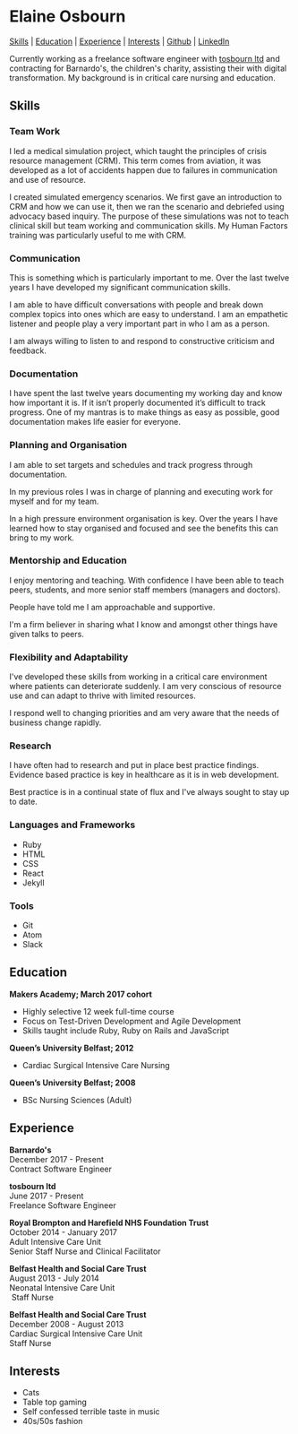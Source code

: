 # Elaine Osbourn

[Skills](#skills) | [Education](#education) | [Experience](#experience) | [Interests](#interests) | [Github](https://github.com/kittysquee) | [LinkedIn](https://www.linkedin.com/in/elaine-osbourn-37a20636/)

Currently working as a freelance software engineer with [tosbourn ltd](https://tosbourn.com) and contracting for Barnardo's, the children's charity, assisting their with digital transformation. My background is in critical care nursing and education.

## Skills

### Team Work

I led a medical simulation project, which taught the principles of crisis resource management (CRM). This term comes from aviation, it was developed as a lot of accidents happen due to failures in communication and use of resource.

I created simulated emergency scenarios. We first gave an introduction to CRM and how we can use it, then we ran the scenario and debriefed using advocacy based inquiry. The purpose of these simulations was not to teach clinical skill but team working and communication skills. My Human Factors training was particularly useful to me with CRM.

### Communication

This is something which is particularly important to me. Over the last twelve years I have developed my significant communication skills.

I am able to have difficult conversations with people and break down complex topics into ones which are easy to understand. I am an empathetic listener and people play a very important part in who I am as a person.

I am always willing to listen to and respond to constructive criticism and feedback.

### Documentation

I have spent the last twelve years documenting my working day and know how important it is. If it isn’t properly documented it’s difficult to track progress. One of my mantras is to make things as easy as possible, good documentation makes life easier for everyone.

### Planning and Organisation

I am able to set targets and schedules and track progress through documentation.

In my previous roles I was in charge of planning and executing work for myself and for my team.

In a high pressure environment organisation is key. Over the years I have learned how to stay organised and focused and see the benefits this can bring to my work.

### Mentorship and Education

I enjoy mentoring and teaching. With confidence I have been able to teach peers, students, and more senior staff members (managers and doctors).

People have told me I am approachable and supportive.

I'm a firm believer in sharing what I know and amongst other things have given talks to peers.

### Flexibility and Adaptability

I've developed these skills from working in a critical care environment where patients can deteriorate suddenly. I am very conscious of resource use and can adapt to thrive with limited resources.

I respond well to changing priorities and am very aware that the needs of business change rapidly.

### Research

I have often had to research and put in place best practice findings. Evidence based practice is key in healthcare as it is in web development.

Best practice is in a continual state of flux and I've always sought to stay up to date.

### Languages and Frameworks

* Ruby
* HTML
* CSS
* React
* Jekyll

### Tools

* Git
* Atom
* Slack

## Education

**Makers Academy; March 2017 cohort**

* Highly selective 12 week full-time course
* Focus on Test-Driven Development and Agile Development
* Skills taught include Ruby, Ruby on Rails and JavaScript

**Queen’s University Belfast; 2012**

* Cardiac Surgical Intensive Care Nursing

**Queen’s University Belfast; 2008**

* BSc Nursing Sciences (Adult)

## Experience

**Barnardo's**  
December 2017 - Present  
Contract Software Engineer

**tosbourn ltd**  
June 2017 - Present  
Freelance Software Engineer

**Royal Brompton and Harefield NHS Foundation Trust**  
October 2014 - January 2017  
Adult Intensive Care Unit  
Senior Staff Nurse and Clinical Facilitator

**Belfast Health and Social Care Trust**  
August 2013 - July 2014  
Neonatal Intensive Care Unit  
 Staff Nurse

**Belfast Health and Social Care Trust**  
December 2008 - August 2013  
Cardiac Surgical Intensive Care Unit  
Staff Nurse

## Interests

* Cats
* Table top gaming
* Self confessed terrible taste in music
* 40s/50s fashion
